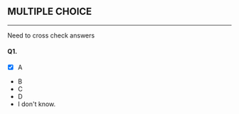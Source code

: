 ## MULTIPLE CHOICE
----
Need to cross check answers

#### Q1. 
   - [X] A
   - B
   - C
   - D
   - I don't know.